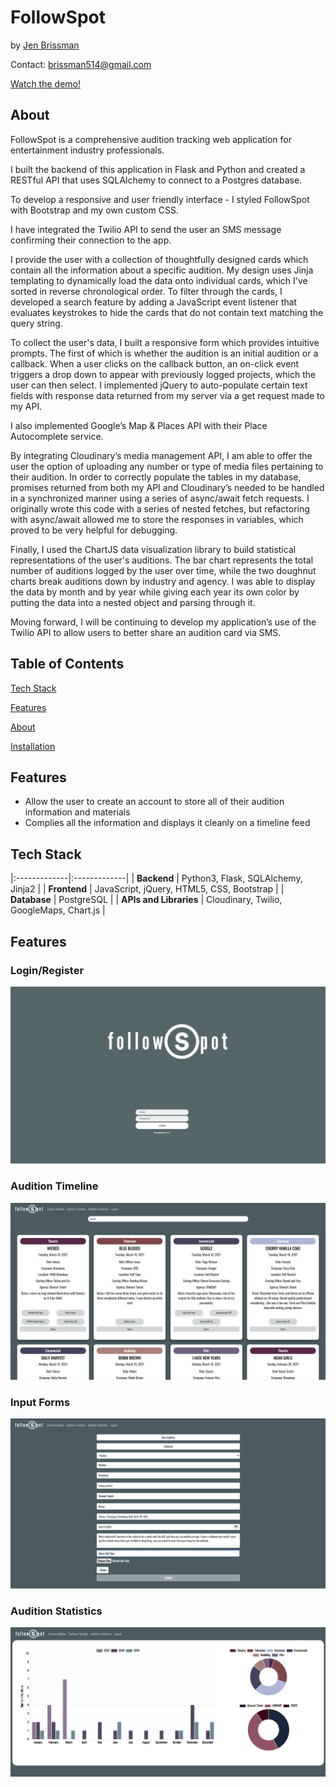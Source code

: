 # FollowSpot

by [Jen Brissman](https://www.linkedin.com/in/jenbrissman/)

Contact: [brissman514@gmail.com](mailto:brissman514@gmail.com?subject=[GitHub]%20FollowSpot)

[Watch the demo!](https://youtu.be/vTcIRON-Vrg)

About
------
FollowSpot is a comprehensive audition tracking web application for entertainment industry professionals.

I built the backend of this application in Flask and Python and created a RESTful API that uses SQLAlchemy to connect to a Postgres database. 

To develop a responsive and user friendly interface -  I styled FollowSpot with Bootstrap and my own custom CSS.

I have integrated the Twilio API to send the user an SMS message confirming their connection to the app. 

I provide the user with a collection of thoughtfully designed cards which contain all the information about a specific audition. My design uses Jinja templating to dynamically load the data onto individual cards, which I've sorted in reverse chronological order. To filter through the cards, I developed a search feature by adding a JavaScript event listener that evaluates keystrokes to hide the cards that do not contain text matching the query string. 

To collect the user's data, I built a responsive form which provides intuitive prompts. The first of which is whether the audition is an initial audition or a callback.
When a user clicks on the callback button, an on-click event triggers a drop down to appear with previously logged projects, which the user can then select. I implemented jQuery to auto-populate certain text fields with response data returned from my server via a get request made to my API. 

I also implemented Google’s Map & Places API with their Place Autocomplete service.

By integrating Cloudinary’s media management API, I am able to offer the user the option of uploading any number or type of media files pertaining to their audition. In order to correctly populate the tables in my database, promises returned from both my API and Cloudinary’s needed to be handled in a synchronized manner using a series of async/await fetch requests. I originally wrote this code with a series of nested fetches, but refactoring with async/await allowed me to store the responses in variables, which proved to be very helpful for debugging.

Finally, I used the ChartJS data visualization library to build statistical representations of the user's auditions. The bar chart represents the total number of auditions logged by the user over time, while the two doughnut charts break auditions down by industry and agency. I was able to display the data by month and by year while giving each year its own color by putting the data into a nested object and parsing through it. 

Moving forward, I will be continuing to develop my application’s use of the Twilio API to allow users to better share an audition card via SMS.


Table of Contents
------
[Tech Stack](#tech-stack)

[Features](#features)

[About](#about)

[Installation](#installation)

## Features
- Allow the user to create an account to store all of their audition information and materials
- Complies all the information and displays it cleanly on a timeline feed

Tech Stack
------

|:-------------|:-------------|
| **Backend**             | Python3, Flask, SQLAlchemy, Jinja2 |
| **Frontend**            | JavaScript, jQuery, HTML5, CSS, Bootstrap |
| **Database**            | PostgreSQL |
| **APIs and Libraries**  | Cloudinary, Twilio, GoogleMaps, Chart.js |


Features
------

### Login/Register
![Home/Login](static/img/Home.png)

### Audition Timeline
![View auditions on conveniently designed cards](static/img/Audition.png)

### Input Forms
![Log and track all of your audition information](static/img/Input.png)

### Audition Statistics
![View your audition statistics conveniently and dynamically displayed](static/img/Charts.png)